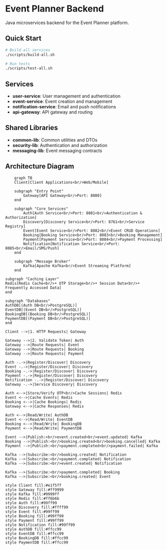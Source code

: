 # Event Planner Backend

Java microservices backend for the Event Planner platform.

## Quick Start

```bash
# Build all services
./scripts/build-all.sh

# Run tests
./scripts/test-all.sh
```

## Services

- **user-service**: User management and authentication
- **event-service**: Event creation and management
- **notification-service**: Email and push notifications
- **api-gateway**: API gateway and routing

## Shared Libraries

- **common-lib**: Common utilities and DTOs
- **security-lib**: Authentication and authorization
- **messaging-lib**: Event messaging contracts


## Architecture Diagram
```mermaid
    graph TB
    Client[Client Applications<br/>Web/Mobile]

    subgraph "Entry Point"
        Gateway[API Gateway<br/>Port: 8080]
    end

    subgraph "Core Services"
        Auth[Auth Service<br/>Port: 8081<br/>Authentication & Authorization]
        Discovery[Discovery Service<br/>Port: 8761<br/>Service Registry]
        Event[Event Service<br/>Port: 8082<br/>Event CRUD Operations]
        Booking[Booking Service<br/>Port: 8083<br/>Booking Management]
        Payment[Payment Service<br/>Port: 8084<br/>Payment Processing]
        Notification[Notification Service<br/>Port: 8085<br/>Email/SMS/Push]
    end

    subgraph "Message Broker"
        Kafka[Apache Kafka<br/>Event Streaming Platform]
    end

subgraph "Caching Layer"
Redis[Redis Cache<br/>• OTP Storage<br/>• Session Data<br/>• Frequently Accessed Data]
end

subgraph "Databases"
AuthDB[(Auth DB<br/>PostgreSQL)]
EventDB[(Event DB<br/>PostgreSQL)]
BookingDB[(Booking DB<br/>PostgreSQL)]
PaymentDB[(Payment DB<br/>PostgreSQL)]
end

Client -->|1. HTTP Requests| Gateway

Gateway -->|2. Validate Token| Auth
Gateway -->|Route Requests| Event
Gateway -->|Route Requests| Booking
Gateway -->|Route Requests| Payment

Auth -.->|Register/Discover| Discovery
Event -.->|Register/Discover| Discovery
Booking -.->|Register/Discover| Discovery
Payment -.->|Register/Discover| Discovery
Notification -.->|Register/Discover| Discovery
Gateway -.->|Service Discovery| Discovery

Auth <-->|Store/Verify OTP<br/>Cache Sessions| Redis
Event <-->|Cache Events| Redis
Booking <-->|Cache Bookings| Redis
Gateway <-->|Cache Responses| Redis

Auth <-->|Read/Write| AuthDB
Event <-->|Read/Write| EventDB
Booking <-->|Read/Write| BookingDB
Payment <-->|Read/Write| PaymentDB

Event -->|Publish:<br/>event.created<br/>event.updated| Kafka
Booking -->|Publish:<br/>booking.created<br/>booking.cancelled| Kafka
Payment -->|Publish:<br/>payment.completed<br/>payment.failed| Kafka

Kafka -->|Subscribe:<br/>booking.created| Notification
Kafka -->|Subscribe:<br/>payment.completed| Notification
Kafka -->|Subscribe:<br/>event.created| Notification

Kafka -->|Subscribe:<br/>payment.completed| Booking
Kafka -->|Subscribe:<br/>booking.created| Event

style Client fill:#e1f5ff
style Gateway fill:#ff9999
style Kafka fill:#9999ff
style Redis fill:#ff6b6b
style Auth fill:#99ff99
style Discovery fill:#ffff99
style Event fill:#99ff99
style Booking fill:#99ff99
style Payment fill:#99ff99
style Notification fill:#99ff99
style AuthDB fill:#ffcc99
style EventDB fill:#ffcc99
style BookingDB fill:#ffcc99
style PaymentDB fill:#ffcc99
```
